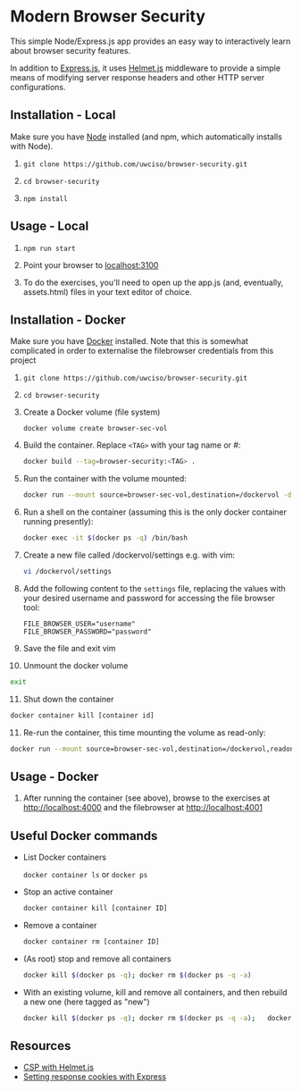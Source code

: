 # Modern Browser Security

This simple Node/Express.js app provides an easy way to interactively learn about browser security features. 

In addition to [Express.js](https://expressjs.com/), it uses [Helmet.js](https://helmetjs.github.io/) middleware to provide a simple means of modifying server response headers and other HTTP server configurations.

## Installation - Local

Make sure you have [Node](https://nodejs.org/en/) installed (and npm, which automatically installs with Node).

1. `git clone https://github.com/uwciso/browser-security.git`

2. `cd browser-security`

3. `npm install` 

## Usage - Local
1. `npm run start` 

2. Point your browser to [localhost:3100](http://localhost:3100) 

3. To do the exercises, you'll need to open up the app.js (and, eventually, assets.html) files in your text editor of choice.


## Installation - Docker

Make sure you have [Docker](https://www.docker.com/) installed.  Note that this is somewhat complicated in order to 
externalise the filebrowser credentials from this project

1. `git clone https://github.com/uwciso/browser-security.git`

2. `cd browser-security`

3. Create a Docker volume (file system)

   ```
   docker volume create browser-sec-vol
   ```

4. Build the container. Replace `<TAG>` with your tag name or #:

   ```bash
   docker build --tag=browser-security:<TAG> .
   ```

5. Run the container with the volume mounted:

   ```bash
   docker run --mount source=browser-sec-vol,destination=/dockervol -d -p 127.0.0.1:4000:3100 -p 127.0.0.1:4001:8080 browser-security:<TAG>
   ```

6. Run a shell on the container (assuming this is the only docker container running presently): 

   ```bash
   docker exec -it $(docker ps -q) /bin/bash
   ```

7. Create a new file called /dockervol/settings e.g. with vim: 

   ```bash
   vi /dockervol/settings
   ```

8. Add the following content to the `settings` file, replacing the values with your desired username and password for accessing the file browser tool:

   ```
   FILE_BROWSER_USER="username"
   FILE_BROWSER_PASSWORD="password"
   ```

9. Save the file and exit vim

10. Unmount the docker volume

   ```bash
   exit
   ```

11. Shut down the container
   
   ```bash
   docker container kill [container id]
   ```

11. Re-run the container, this time mounting the volume as read-only:

   ```bash
   docker run --mount source=browser-sec-vol,destination=/dockervol,readonly -d -p 127.0.0.1:4000:3100 -p 127.0.0.1:4001:8080 browser-security:<TAG>
   ```

## Usage - Docker
1. After running the container (see above), browse to the exercises at [http://localhost:4000](http://localhost:4000) and the filebrowser at [http://localhost:4001](http://localhost:4001) 

## Useful Docker commands
* List Docker containers

  `docker container ls` or `docker ps`

* Stop an active container

   ```bash
   docker container kill [container ID]
   ```

* Remove a container

   ```bash
   docker container rm [container ID]
   ```

* (As root) stop and remove all containers

   ```bash
   docker kill $(docker ps -q); docker rm $(docker ps -q -a)
   ```

* With an existing volume, kill and remove all containers, and then rebuild a new one (here tagged as "new")

   ```bash
   docker kill $(docker ps -q); docker rm $(docker ps -q -a);   docker build --tag=browser-security:new .; docker run --mount source=browser-sec-vol,destination=/dockervol,readonly -d -p 127.0.0.1:4000:3100 -p 127.0.0.1:4001:8080 browser-security:new
   ```

## Resources
* [CSP with Helmet.js](https://helmetjs.github.io/docs/csp/)
* [Setting response cookies with Express](https://expressjs.com/en/4x/api.html#res.cookie)

